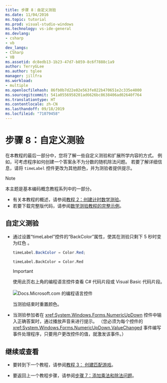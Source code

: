 ```yaml
---
title: 步骤 8：自定义测验
ms.date: 11/04/2016
ms.topic: tutorial
ms.prod: visual-studio-windows
ms.technology: vs-ide-general
ms.devlang:
- csharp
- vb
dev_langs:
- CSharp
- VB
ms.assetid: dc8edb13-1b23-47d7-b859-8c6f7888c1a9
author: TerryGLee
ms.author: tglee
manager: jillfra
ms.workload:
- multiple
ms.openlocfilehash: 86fb0b7d22e02e563fe022b470651e2c335e4000
ms.sourcegitcommit: 541a0556958201ad6626bc8638406ad02640f764
ms.translationtype: HT
ms.contentlocale: zh-CN
ms.lasthandoff: 09/18/2019
ms.locfileid: "71079458"
---
```

# <a name="step-8-customize-the-quiz"></a>步骤 8：自定义测验

在本教程的最后一部分中，您将了解一些自定义测验和扩展所学内容的方式。 例如，可考虑程序如何创建一个答案永不为分数的随机除法问题。 若要了解详细信息，请将 `timeLabel` 控件更改为其他颜色，并为测验者提供提示。

> [!NOTE]
> 本主题是基本编码概念教程系列中的一部分。
> - 有关本教程的概述，请参阅[教程 2：创建计时数学测验](../ide/tutorial-2-create-a-timed-math-quiz.md)。
> - 若要下载完整版代码，请参阅[数学测验教程的完整示例](https://code.msdn.microsoft.com/Complete-Math-Quiz-8581813c)。

## <a name="to-customize-the-quiz"></a>自定义测验

- 通过设置“timeLabel”控件的“BackColor”属性，使其在测验只剩下 5 秒时变为红色   。

  ```csharp
  timeLabel.BackColor = Color.Red;
  ```

  ```vb
  timeLabel.BackColor = Color.Red
  ```

  > [!IMPORTANT]
  > 使用此页右上角的编程语言控件查看 C# 代码片段或 Visual Basic 代码片段。<br><br>![Docs.Microsoft.com 的编程语言控件](../ide/media/docs-programming-language-control.png)

  当测验结束时重置颜色。

- 当测验参加者在 <xref:System.Windows.Forms.NumericUpDown> 控件中输入正确答案时，通过播放声音来进行提示。 （您必须为每个控件的 <xref:System.Windows.Forms.NumericUpDown.ValueChanged> 事件编写事件处理程序，只要用户更改控件的值，就激发该事件。）

## <a name="to-continue-or-review"></a>继续或查看

- 要转到下一个教程，请参阅[教程 3：  创建匹配游戏](../ide/tutorial-3-create-a-matching-game.md)。

- 要返回上一个教程步骤，请参阅[步骤 7：添加乘法和除法问题](../ide/step-7-add-multiplication-and-division-problems.md)。
